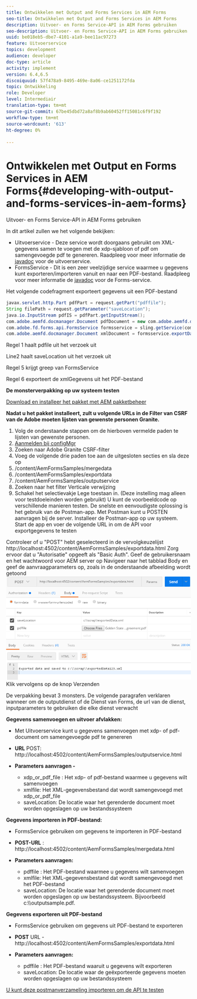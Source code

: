 ```yaml
---
title: Ontwikkelen met Output and Forms Services in AEM Forms
seo-title: Ontwikkelen met Output and Forms Services in AEM Forms
description: Uitvoer- en Forms Service-API in AEM Forms gebruiken
seo-description: Uitvoer- en Forms Service-API in AEM Forms gebruiken
uuid: be018eb5-dbe7-4101-a1a9-bee11ac97273
feature: Uitvoerservice
topics: development
audience: developer
doc-type: article
activity: implement
version: 6.4,6.5
discoiquuid: 57f478a9-8495-469e-8a06-ce1251172fda
topic: Ontwikkeling
role: Developer
level: Intermediair
translation-type: tm+mt
source-git-commit: 67be45dbd72a8af8b9ab60452ff15081c6f9f192
workflow-type: tm+mt
source-wordcount: '613'
ht-degree: 0%

---
```



# Ontwikkelen met Output en Forms Services in AEM Forms{#developing-with-output-and-forms-services-in-aem-forms}

Uitvoer- en Forms Service-API in AEM Forms gebruiken

In dit artikel zullen we het volgende bekijken:

* Uitvoerservice - Deze service wordt doorgaans gebruikt om XML-gegevens samen te voegen met de xdp-sjabloon of pdf om samengevoegde pdf te genereren. Raadpleeg voor meer informatie de [javadoc](https://helpx.adobe.com/experience-manager/6-5/forms/javadocs/index.html?com/adobe/fd/output/api/OutputService.html) voor de uitvoerservice.
* FormsService - Dit is een zeer veelzijdige service waarmee u gegevens kunt exporteren/importeren vanuit en naar een PDF-bestand. Raadpleeg voor meer informatie de [javadoc](https://helpx.adobe.com/experience-manager/6-5/forms/javadocs/index.html?com/adobe/fd/forms/api/class-use/FormsService.html) voor de Forms-service.


Het volgende codefragment exporteert gegevens uit een PDF-bestand

```java
javax.servlet.http.Part pdfPart = request.getPart("pdffile");
String filePath = request.getParameter("saveLocation");
java.io.InputStream pdfIS = pdfPart.getInputStream();
com.adobe.aemfd.docmanager.Document pdfDocument = new com.adobe.aemfd.docmanager.Document(pdfIS);
com.adobe.fd.forms.api.FormsService formsservice = sling.getService(com.adobe.fd.forms.api.FormsService.class);
com.adobe.aemfd.docmanager.Document xmlDocument = formsservice.exportData(pdfDocument,com.adobe.fd.forms.api.DataFormat.Auto);
```

Regel 1 haalt pdfile uit het verzoek uit

Line2 haalt saveLocation uit het verzoek uit

Regel 5 krijgt greep van FormsService

Regel 6 exporteert de xmlGegevens uit het PDF-bestand

**De monsterverpakking op uw systeem testen**

[Download en installeer het pakket met AEM pakketbeheer](assets/outputandformsservice.zip)




**Nadat u het pakket installeert, zult u volgende URLs in de Filter van CSRF van de Adobe moeten lijsten van gewenste personen Granite.**

1. Volg de onderstaande stappen om de hierboven vermelde paden te lijsten van gewenste personen.
1. [Aanmelden bij configMgr](http://localhost:4502/system/console/configMgr)
1. Zoeken naar Adobe Granite CSRF-filter
1. Voeg de volgende drie paden toe aan de uitgesloten secties en sla deze op
1. /content/AemFormsSamples/mergedata
1. /content/AemFormsSamples/exportdata
1. /content/AemFormsSamples/outputservice
1. Zoeken naar het filter Verticale verwijzing
1. Schakel het selectievakje Lege toestaan in. (Deze instelling mag alleen voor testdoeleinden worden gebruikt)
U kunt de voorbeeldcode op verschillende manieren testen. De snelste en eenvoudigste oplossing is het gebruik van de Postman-app. Met Postman kunt u POSTEN aanvragen bij de server. Installeer de Postman-app op uw systeem.
Start de app en voer de volgende URL in om de API voor exportgegevens te testen

Controleer of u &quot;POST&quot; hebt geselecteerd in de vervolgkeuzelijst
http://localhost:4502/content/AemFormsSamples/exportdata.html
Zorg ervoor dat u &quot;Autorisatie&quot; opgeeft als &quot;Basic Auth&quot;. Geef de gebruikersnaam en het wachtwoord voor AEM server op
Navigeer naar het tabblad Body en geef de aanvraagparameters op, zoals in de onderstaande afbeelding wordt getoond
![export](assets/postexport.png)
Klik vervolgens op de knop Verzenden

De verpakking bevat 3 monsters. De volgende paragrafen verklaren wanneer om de outputdienst of de Dienst van Forms, de url van de dienst, inputparameters te gebruiken die elke dienst verwacht

**Gegevens samenvoegen en uitvoer afvlakken:**

* Met Uitvoerservice kunt u gegevens samenvoegen met xdp- of pdf-document om samengevoegde pdf te genereren
* **URL** POST: http://localhost:4502/content/AemFormsSamples/outputservice.html
* **Parameters aanvragen -**

   * xdp_or_pdf_file : Het xdp- of pdf-bestand waarmee u gegevens wilt samenvoegen
   * xmlfile: Het XML-gegevensbestand dat wordt samengevoegd met xdp_or_pdf_file
   * saveLocation: De locatie waar het gerenderde document moet worden opgeslagen op uw bestandssysteem

**Gegevens importeren in PDF-bestand:**
* FormsService gebruiken om gegevens te importeren in PDF-bestand
* **POST-URL** : http://localhost:4502/content/AemFormsSamples/mergedata.html
* **Parameters aanvragen:**

   * pdffile : Het PDF-bestand waarmee u gegevens wilt samenvoegen
   * xmlfile: Het XML-gegevensbestand dat wordt samengevoegd met het PDF-bestand
   * saveLocation: De locatie waar het gerenderde document moet worden opgeslagen op uw bestandssysteem. Bijvoorbeeld c:\\\outputsample.pdf.

**Gegevens exporteren uit PDF-bestand**
* FormsService gebruiken om gegevens uit PDF-bestand te exporteren
* **POST** URL - http://localhost:4502/content/AemFormsSamples/exportdata.html
* **Parameters aanvragen:**

   * pdffile : Het PDF-bestand waaruit u gegevens wilt exporteren
   * saveLocation: De locatie waar de geëxporteerde gegevens moeten worden opgeslagen op uw bestandssysteem

[U kunt deze postmanverzameling importeren om de API te testen](assets/document-services-postman-collection.json)

